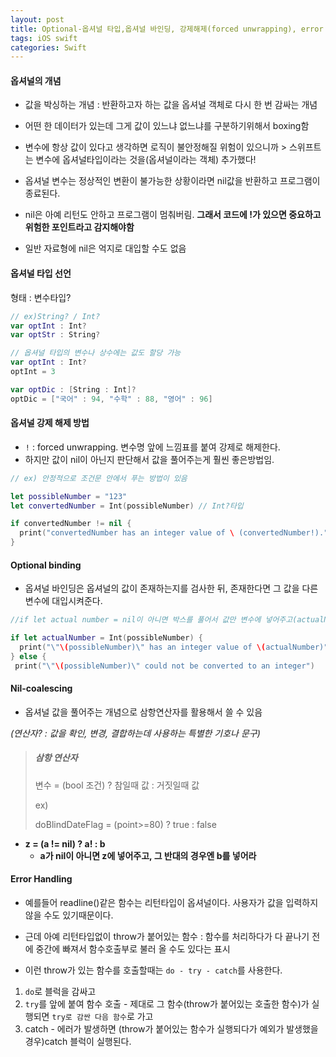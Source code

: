 ```yaml
---
layout: post
title: Optional-옵셔널 타입,옵셔널 바인딩, 강제해제(forced unwrapping), error handling
tags: iOS swift
categories: Swift
---
```

#### 옵셔널의 개념

- 값을 박싱하는 개념 : 반환하고자 하는 값을 옵셔널 객체로 다시 한 번 감싸는 개념

- 어떤 한 데이터가 있는데 그게 값이 있느냐 없느냐를 구분하기위해서 boxing함
- 변수에 항상 값이 있다고 생각하면 로직이 불안정해질 위험이 있으니까 > 스위프트는 변수에 옵셔널타입이라는 것을(옵셔널이라는 객체) 추가했다!

- 옵셔널 변수는 정상적인 변환이 불가능한 상황이라면 nil값을 반환하고 프로그램이 종료된다.

- nil은 아예 리턴도 안하고 프로그램이 멈춰버림. **그래서 코드에 !가 있으면 중요하고 위험한 포인트라고 감지해야함**

- 일반 자료형에 nil은 억지로 대입할 수도 없음



#### 옵셔널 타입 선언

형태 : 변수타입?

```swift
// ex)String? / Int?
var optInt : Int?
var optStr : String?

// 옵셔널 타입의 변수나 상수에는 값도 할당 가능
var optInt : Int?
optInt = 3

var optDic : [String : Int]?
optDic = ["국어" : 94, "수학" : 88, "영어" : 96]
```



#### 옵셔널 강제 해제 방법

- `!` : forced unwrapping. 변수명 앞에 느낌표를 붙여 강제로 해제한다.
- 하지만 값이 nil이 아닌지 판단해서 값을 풀어주는게 훨씬 좋은방법임.

```swift
// ex) 안정적으로 조건문 안에서 푸는 방법이 있음

let possibleNumber = "123"
let convertedNumber = Int(possibleNumber) // Int?타입

if convertedNumber != nil {
  print("convertedNumber has an integer value of \ (convertedNumber!).")
}
```

#### Optional binding

- 옵셔널 바인딩은 옵셔널의 값이 존재하는지를 검사한 뒤, 존재한다면 그 값을 다른 변수에 대입시켜준다.

```swift
//if let actual number = nil이 아니면 박스를 풀어서 값만 변수에 넣어주고(actualNumber), nil인 경우 else문에서 nil을 리턴하고 프로그램이 끝나버림. (예외처리를 해야함)

if let actualNumber = Int(possibleNumber) {
  print("\"\(possibleNumber)\" has an integer value of \(actualNumber)")
} else {
 print("\"\(possibleNumber)\" could not be converted to an integer")
```


#### Nil-coalescing

- 옵셔널 값을 풀어주는 개념으로 삼항연산자를 활용해서 쓸 수 있음

*(연산자? : 값을 확인, 변경, 결합하는데 사용하는 특별한 기호나 문구)*

> ##### 삼항 연산자
>
> 변수 = (bool 조건) ? 참일때 값 : 거짓일때 값
>
> ex)
>
> doBlindDateFlag = (point>=80) ? true : false

- **z = (a != nil) ? a! : b**
  - **a가 nil이 아니면 z에 넣어주고, 그 반대의 경우엔 b를 넣어라**

#### Error Handling

- 예를들어 readline()같은 함수는 리턴타입이 옵셔널이다. 사용자가 값을 입력하지 않을 수도 있기때문이다.

- 근데 아예 리턴타입없이 throw가 붙어있는 함수 : 함수를 처리하다가 다 끝나기 전에 중간에 빠져서 함수호출부로 불러 올 수도 있다는 표시

- 이런 throw가 있는 함수를 호출할때는 `do - try - catch`를 사용한다.

1. `do`로 블럭을 감싸고
2. `try`를 앞에 붙여 함수 호출 - 제대로 그 함수(throw가 붙어있는 호출한 함수)가 실행되면 `try로 감싼 다음 함수`로 가고  
3. catch -  에러가 발생하면 (throw가 붙어있는 함수가 실행되다가 예외가 발생했을경우)catch 블럭이 실행된다.

